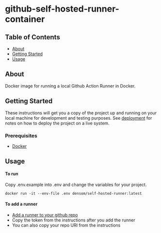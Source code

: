 # github-self-hosted-runner-container

## Table of Contents

- [About](#about)
- [Getting Started](#getting_started)
- [Usage](#usage)

## About <a name = "about"></a>

Docker image for running a local Github Action Runner in Docker.

## Getting Started <a name = "getting_started"></a>

These instructions will get you a copy of the project up and running on your local machine for development and testing purposes. See [deployment](#deployment) for notes on how to deploy the project on a live system.


### Prerequisites

* [Docker](https://docs.docker.com/get-docker/)

## Usage <a name = "usage"></a>

#### To run

Copy .env.example into .env and change the variables for your project.

```
docker run -it --env-file .env densom/self-hosted-runner:latest
```
#### To add a runner 
* [Add a runner to your github repo](https://docs.github.com/en/actions/hosting-your-own-runners/adding-self-hosted-runners#adding-a-self-hosted-runner-to-a-repository)
* Copy the token from the instructions after you add the runner
* You can also copy your repo URI from the instructions
